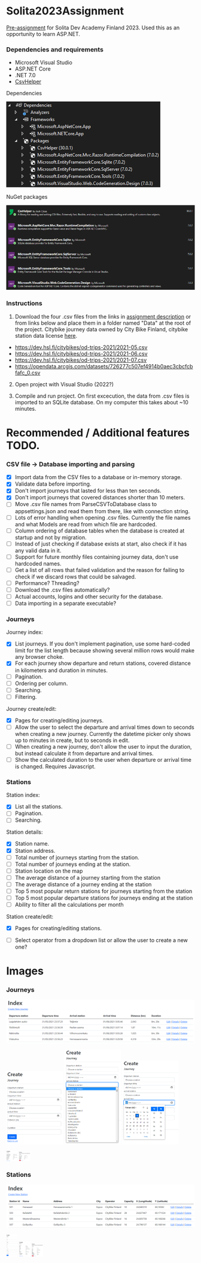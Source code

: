 # Solita2023Assignment

[Pre-assignment](https://github.com/solita/dev-academy-2023-exercise) for Solita Dev Academy Finland 2023. Used this as an opportunity to learn ASP.NET.

### Dependencies and requirements

* Microsoft Visual Studio
* ASP.NET Core
* .NET 7.0
* [CsvHelper](https://joshclose.github.io/CsvHelper/)

Dependencies

![Dependencies image missing](https://github.com/Selkamies/Solita2023Assignment/blob/master/Images/Dependencies.png?raw=true)

NuGet packages

![NuGet packages image missing](https://github.com/Selkamies/Solita2023Assignment/blob/master/Images/NuGetPackages.png?raw=true)

### Instructions

1. Download the four .csv files from the links in [assignment description](https://github.com/solita/dev-academy-2023-exercise) 
  or from links below and place them in a folder named "Data" at the root of the project. 
  Citybike journey data owned by City Bike Finland, citybike station data license [here](https://www.avoindata.fi/data/en/dataset/hsl-n-kaupunkipyoraasemat/resource/a23eef3a-cc40-4608-8aa2-c730d17e8902).

* https://dev.hsl.fi/citybikes/od-trips-2021/2021-05.csv
* https://dev.hsl.fi/citybikes/od-trips-2021/2021-06.csv
* https://dev.hsl.fi/citybikes/od-trips-2021/2021-07.csv
* https://opendata.arcgis.com/datasets/726277c507ef4914b0aec3cbcfcbfafc_0.csv

2. Open project with Visual Studio (2022?)

3. Compile and run project. On first excecution, the data from .csv files is imported to an SQLite database. On my computer this takes about ~10 minutes.



# Recommended / Additional features TODO.

### CSV file -> Database importing and parsing
- [x] Import data from the CSV files to a database or in-memory storage.
- [x] Validate data before importing.
- [x] Don't import journeys that lasted for less than ten seconds.
- [x] Don't import journeys that covered distances shorter than 10 meters.
- [ ] Move .csv file names from ParseCSVToDatabase class to appsettings.json and read them from there, like with connection string.
- [ ] Lots of error handling when opening .csv files. Currently the file names and what Models are read from which file are hardcoded.
- [ ] Column ordering of database tables when the database is created at startup and not by migration.
- [ ] Instead of just checking if database exists at start, also check if it has any valid data in it.
- [ ] Support for future monthly files containing journey data, don't use hardcoded names.
- [ ] Get a list of all rows that failed validation and the reason for failing to check if we discard rows that could be salvaged.
- [ ] Performance? Threading?
- [ ] Download the .csv files automatically?
- [ ] Actual accounts, logins and other security for the database.
- [ ] Data importing in a separate executable?

### Journeys
Journey index:
- [x] List journeys. If you don't implement pagination, use some hard-coded limit for the list length because showing several million rows would make any browser choke.
- [x] For each journey show departure and return stations, covered distance in kilometers and duration in minutes.
- [ ] Pagination.
- [ ] Ordering per column.
- [ ] Searching.
- [ ] Filtering.

Journey create/edit:
- [x] Pages for creating/editing journeys.
- [ ] Allow the user to select the departure and arrival times down to seconds when creating a new journey. Currently the datetime picker only shows up to minutes in create, but to seconds in edit.
- [ ] When creating a new journey, don't allow the user to input the duration, but instead calculate it from departure and arrival times.
- [ ] Show the calculated duration to the user when departure or arrival time is changed. Requires Javascript.

### Stations
Station index:
- [x] List all the stations.
- [ ] Pagination.
- [ ] Searching.

Station details: 
- [x] Station name.
- [x] Station address.
- [ ] Total number of journeys starting from the station.
- [ ] Total number of journeys ending at the station.
- [ ] Station location on the map
- [ ] The average distance of a journey starting from the station
- [ ] The average distance of a journey ending at the station
- [ ] Top 5 most popular return stations for journeys starting from the station
- [ ] Top 5 most popular departure stations for journeys ending at the station
- [ ] Ability to filter all the calculations per month

Station create/edit:
- [x] Pages for creating/editing stations.
- [ ] Select operator from a dropdown list or allow the user to create a new one?



# Images

### Journeys

![Journey list image missing](https://github.com/Selkamies/Solita2023Assignment/blob/master/Images/JourneyList.png?raw=true)

<p float="left">
<img src="https://github.com/Selkamies/Solita2023Assignment/blob/master/Images/JourneyCreate.png?raw=true" width="30%">
<img src="https://github.com/Selkamies/Solita2023Assignment/blob/master/Images/JourneyCreateSelectStation.png?raw=true" width="30%">
<img src="https://github.com/Selkamies/Solita2023Assignment/blob/master/Images/JourneyCreateSelectTime.png?raw=true" width="30%">
</p>

<p float="left">
<img src="https://github.com/Selkamies/Solita2023Assignment/blob/master/Images/JourneyDetails.png?raw=true" width="30">
<img src="https://github.com/Selkamies/Solita2023Assignment/blob/master/Images/JourneyDelete.png?raw=true" width="30">
</p>

### Stations

![Station list image missing](https://github.com/Selkamies/Solita2023Assignment/blob/master/Images/StationList.png?raw=true)

<p float="left">
<img src="https://github.com/Selkamies/Solita2023Assignment/blob/master/Images/StationCreate.png?raw=true" width="30">
<img src="https://github.com/Selkamies/Solita2023Assignment/blob/master/Images/StationDetails.png?raw=true" width="30">
<img src="https://github.com/Selkamies/Solita2023Assignment/blob/master/Images/StationDelete.png?raw=true" width="30">
</p>

